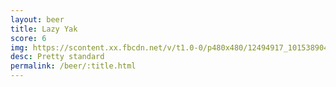 ```yaml
---
layout: beer
title: Lazy Yak
score: 6
img: https://scontent.xx.fbcdn.net/v/t1.0-0/p480x480/12494917_10153890412913745_8466195884285998669_n.jpg?oh=255816c5fac9ca802e673fa0a5f7392a&oe=591BA04F
desc: Pretty standard
permalink: /beer/:title.html
---
```

